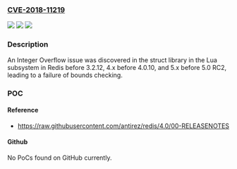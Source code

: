### [CVE-2018-11219](https://cve.mitre.org/cgi-bin/cvename.cgi?name=CVE-2018-11219)
![](https://img.shields.io/static/v1?label=Product&message=n%2Fa&color=blue)
![](https://img.shields.io/static/v1?label=Version&message=n%2Fa&color=blue)
![](https://img.shields.io/static/v1?label=Vulnerability&message=n%2Fa&color=brighgreen)

### Description

An Integer Overflow issue was discovered in the struct library in the Lua subsystem in Redis before 3.2.12, 4.x before 4.0.10, and 5.x before 5.0 RC2, leading to a failure of bounds checking.

### POC

#### Reference
- https://raw.githubusercontent.com/antirez/redis/4.0/00-RELEASENOTES

#### Github
No PoCs found on GitHub currently.

